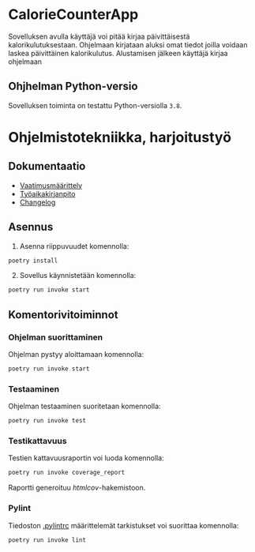 
# CalorieCounterApp

Sovelluksen avulla käyttäjä voi pitää kirjaa päivittäisestä kalorikulutuksestaan. Ohjelmaan kirjataan aluksi omat tiedot joilla voidaan laskea päivittäinen kalorikulutus. Alustamisen jälkeen käyttäjä kirjaa ohjelmaan 

## Ohjhelman Python-versio

Sovelluksen toiminta on testattu Python-versiolla `3.8`.

# Ohjelmistotekniikka, harjoitustyö
## Dokumentaatio
- [Vaatimusmäärittely](https://github.com/Owlaboy/ot-harjoitustyo/blob/cb63175993b1c7a3a6ffea62b9294800f659ca5b/calorie-counter/dokumentaatio/vaatimusmaarittely.md)
- [Työaikakirjanpito](https://github.com/Owlaboy/ot-harjoitustyo/blob/cb63175993b1c7a3a6ffea62b9294800f659ca5b/calorie-counter/dokumentaatio/tuntikirjanpito.md)
- [Changelog](https://github.com/Owlaboy/ot-harjoitustyo/blob/bb8e1b9ff35ef3fec95e620e7e65f5045a82d34b/calorie-counter/dokumentaatio/changelog.md)

## Asennus

1. Asenna riippuvuudet komennolla:

```bash
poetry install
```

2. Sovellus käynnistetään komennolla:

```bash
poetry run invoke start
```

## Komentorivitoiminnot

### Ohjelman suorittaminen

Ohjelman pystyy aloittamaan komennolla:

```bash
poetry run invoke start
```

### Testaaminen

Ohjelman testaaminen suoritetaan komennolla:

```bash
poetry run invoke test
```

### Testikattavuus

Testien kattavuusraportin voi luoda komennolla:

```bash
poetry run invoke coverage_report
```

Raportti generoituu _htmlcov_-hakemistoon.

### Pylint

Tiedoston [.pylintrc](./.pylintrc) määrittelemät tarkistukset voi suorittaa komennolla:

```bash
poetry run invoke lint
```
